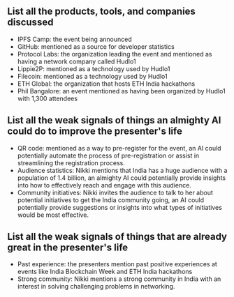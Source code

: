 ## List all the products, tools, and companies discussed

- IPFS Camp: the event being announced
- GitHub: mentioned as a source for developer statistics
- Protocol Labs: the organization leading the event and mentioned as having a network company called Hudlo1
- Lippie2P: mentioned as a technology used by Hudlo1
- Filecoin: mentioned as a technology used by Hudlo1
- ETH Global: the organization that hosts ETH India hackathons
- Phil Bangalore: an event mentioned as having been organized by Hudlo1 with 1,300 attendees

## List all the weak signals of things an almighty AI could do to improve the presenter's life

- QR code: mentioned as a way to pre-register for the event, an AI could potentially automate the process of pre-registration or assist in streamlining the registration process.
- Audience statistics: Nikki mentions that India has a huge audience with a population of 1.4 billion, an almighty AI could potentially provide insights into how to effectively reach and engage with this audience.
- Community initiatives: Nikki invites the audience to talk to her about potential initiatives to get the India community going, an AI could potentially provide suggestions or insights into what types of initiatives would be most effective.

## List all the weak signals of things that are already great in the presenter's life

- Past experience: the presenters mention past positive experiences at events like India Blockchain Week and ETH India hackathons
- Strong community: Nikki mentions a strong community in India with an interest in solving challenging problems in networking.